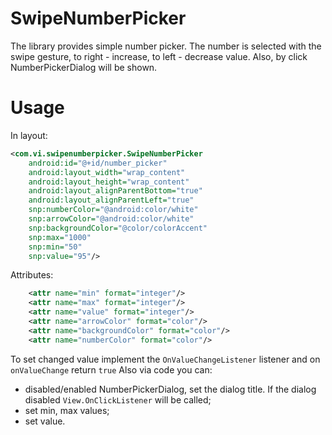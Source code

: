 # SwipeNumberPicker

The library provides simple number picker. The number is selected with the swipe gesture, to right - increase, to left - decrease value. Also, by click NumberPickerDialog will be shown.

# Usage

In layout:

```xml
<com.vi.swipenumberpicker.SwipeNumberPicker
	android:id="@+id/number_picker"
	android:layout_width="wrap_content"
	android:layout_height="wrap_content"
	android:layout_alignParentBottom="true"
	android:layout_alignParentLeft="true"
	snp:numberColor="@android:color/white"
	snp:arrowColor="@android:color/white"
	snp:backgroundColor="@color/colorAccent"
	snp:max="1000"
	snp:min="50"
	snp:value="95"/>
```

Attributes:

``` xml
	<attr name="min" format="integer"/>
	<attr name="max" format="integer"/>
	<attr name="value" format="integer"/>
	<attr name="arrowColor" format="color"/>
	<attr name="backgroundColor" format="color"/>
	<attr name="numberColor" format="color"/>
```

To set changed value implement the `OnValueChangeListener` listener and on `onValueChange` return `true`
Also via code you can:
- disabled/enabled NumberPickerDialog, set the dialog title. If the dialog disabled `View.OnClickListener` will be called;
- set min, max values;
- set value.
